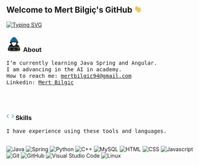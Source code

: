 ## Welcome to Mert Bilgiç's GitHub <img src="./assets/gifs/handwave.gif" width="20" />
[![Typing SVG](https://readme-typing-svg.demolab.com?font=Fira+Code&duration=700&pause=40&color=1DF738&width=435&lines=01010101010010101010101010100101;I+am+Computer+Engineering+Student;10101010101010010111001010101010)](https://git.io/typing-svg)

### <img src="./assets/gifs/hacker.gif" width="40" alt="About" /> **About**

<samp>
I’m currently learning Java Spring and Angular.<br>
I am advancing in the AI in academy.<br>
How to reach me: <a href="mailto:amertbilgic94@gmail.com">mertbilgic94@gmail.com</a> <br>
Linkedin: <a href="https://www.linkedin.com/in/cengrmertbilgic" target="_blank">Mert Bilgiç</a> <br>
</samp>

<br><br>

### <img src="./assets/gifs/code-element.gif" width="20" alt="Skills" /> **Skills**

<samp>
I have experience using these tools and languages. <br> <br>
</samp>

![Java](https://img.shields.io/badge/-JAVA-05122A?style=flat&logo=java)
![Spring](https://img.shields.io/badge/-SPRING-05122A?style=flat&logo=spring)
![Python](https://img.shields.io/badge/-PYTHON-05122A?style=flat&logo=python)
![C++](https://img.shields.io/badge/C++-%2300599C.svg?style=flat&logo=c%2B%2B&logoColor=007ACC)
![MySQL](https://img.shields.io/badge/-MySQL-05122A?style=flat&logo=mysql)
![HTML](https://img.shields.io/badge/-HTML-05122A?style=flat&logo=HTML5)
![CSS](https://img.shields.io/badge/-CSS-05122A?style=flat&logo=CSS3)
![Javascript](https://img.shields.io/badge/-Javascript-05122A?style=flat&logo=javascript)
![Git](https://img.shields.io/badge/-Git-05122A?style=flat&logo=git)
![GitHub](https://img.shields.io/badge/-GitHub-05122A?style=flat&logo=github)
![Visual Studio Code](https://img.shields.io/badge/-Visual%20Studio%20Code-05122A?style=flat&logo=visual-studio-code&logoColor=007ACC)
![Linux](https://img.shields.io/badge/-Linux-05122A?style=flat&logo=linux)
<!--
**Mertbilgic777/Mertbilgic777** is a ✨ _special_ ✨ repository because its `README.md` (this file) appears on your GitHub profile.

Here are some ideas to get you started:

- 🔭 I’m currently working on ...
- 🌱 I’m currently learning ...
- 👯 I’m looking to collaborate on ...
- 🤔 I’m looking for help with ...
- 💬 Ask me about ...
- 📫 How to reach me: ...
- 😄 Pronouns: ...
- ⚡ Fun fact: ...
-->
